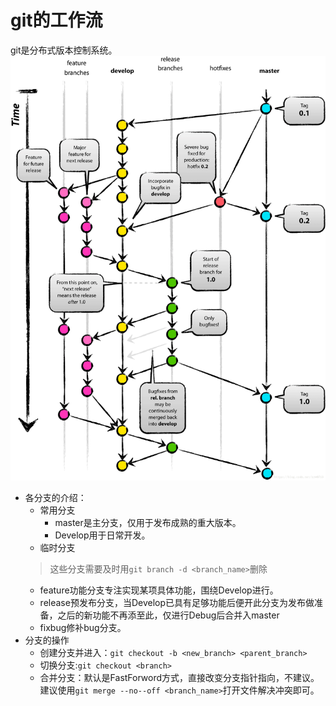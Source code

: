 # git的工作流
git是分布式版本控制系统。   
![](WorkFlow.png )
- 各分支的介绍：
  - 常用分支
    - master是主分支，仅用于发布成熟的重大版本。
    - Develop用于日常开发。
  - 临时分支
   > 这些分支需要及时用`git branch -d <branch_name>`删除
    - feature功能分支专注实现某项具体功能，围绕Develop进行。
    - release预发布分支，当Develop已具有足够功能后便开此分支为发布做准备，之后的新功能不再添至此，仅进行Debug后合并入master
    - fixbug修补bug分支。
- 分支的操作
  - 创建分支并进入：`git checkout -b <new_branch> <parent_branch>`
  - 切换分支:`git checkout <branch>`
  - 合并分支：默认是FastForword方式，直接改变分支指针指向，不建议。建议使用`git merge --no--off <branch_name>`打开文件解决冲突即可。

